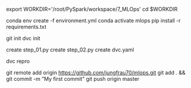 export WORKDIR='/root/PySpark/workspace/7_MLOps'
cd $WORKDIR


conda env create -f environment.yml
conda activate mlops
pip install -r requirements.txt

git init
dvc init

create step_01.py
create step_02.py
create dvc.yaml

dvc repro

git remote add origin https://github.com/jungfrau70/mlops.git
git add . && git commit -m "My first commit"
git push origin master

